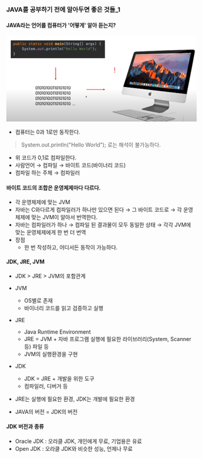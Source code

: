 ### JAVA를 공부하기 전에 알아두면 좋은 것들_1
#### JAVA라는 언어를 컴퓨터가 '어떻게' 알아 듣는지?
![Alt text](../../99_img/29_java.png)
- 컴퓨터는 0과 1로만 동작한다.
> System.out.println("Hello World"); 
로는 해석이 불가능하다.

- 위 코드가 0,1로 컴파일한다.
- 사람언어 → 컴파일 → 바이트 코드(바이너리 코드)
- 컴파일 하는 주체 → 컴파일러

#### 바이트 코드의 조합은 운영체제마다 다르다.
- 각 운영체제에 맞는 JVM
- 자바는 C와다르게 컴파일러가 하나만 있으면 된다 → 그 바이트 코드로 → 각 운영체제에 맞는 JVM이 알아서 번역한다.
- 자바는 컴파일러가 하나 → 컴파일 된 결과물이 모두 동일한 상태 → 각각 JVM에 맞는 운영체제에게 한 번 더 번역
- 장점
    - 한 번 작성하고, 어디서든 동작이 가능하다.
    
#### JDK, JRE, JVM
- JDK > JRE > JVM의 포함관계
- JVM 
    - OS별로 존재
    - 바이너리 코드를 읽고 검증하고 실행
- JRE
    - Java Runtime Environment
    - JRE = JVM + 자바 프로그램 실행에 필요한 라이브러리(System, Scanner 등) 파일 등
    - JVM의 실행환경을 구현
- JDK
    - JDK = JRE + 개발을 위한 도구
    - 컴파일러, 디버거 등

- JRE는 실행에 필요한 환경, JDK는 개발에 필요한 환경
- JAVA의 버전 = JDK의 버전

#### JDK 버전과 종류
- Oracle JDK : 오라클 JDK, 개인에게 무료, 기업용은 유료
- Open JDK : 오라클 JDK와 비슷한 성능, 언제나 무료

